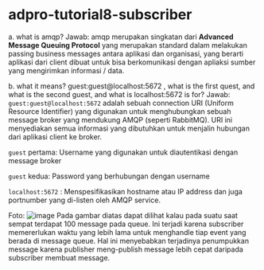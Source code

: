 # adpro-tutorial8-subscriber

a. what is amqp?
Jawab:
amqp merupakan singkatan dari **Advanced Message Queuing Protocol** yang merupakan standard dalam melakukan passing business messages antara aplikasi dan organisasi, yang berarti aplikasi dari client dibuat untuk bisa berkomunikasi dengan apliaksi sumber yang mengirimkan informasi / data.

b. what it means? guest:guest@localhost:5672 , what is the first quest, and what is the second guest, and what is localhost:5672 is for?
Jawab:
`guest:guest@localhost:5672` adalah sebuah connection URI (Uniform Resource Identifier) yang digunakan untuk menghubungkan sebuah message broker yang mendukung AMQP (seperti RabbitMQ). URI ini menyediakan semua informasi yang dibutuhkan untuk menjalin hubungan dari aplikasi client ke broker.

`guest` pertama: Username yang digunakan untuk diautentikasi dengan message broker

`guest` kedua: Password yang berhubungan dengan username

`localhost:5672` : Menspesifikasikan hostname atau IP address dan juga portnumber yang di-listen oleh AMQP service.

Foto:
![image](https://github.com/reyhanwiyasa/adpro-tutorial8-subscriber/assets/119433464/829e11d1-8567-4dc9-9c2f-5ea4e26ed88b)
Pada gambar diatas dapat dilihat kalau pada suatu saat sempat terdapat 100 message pada queue. Ini terjadi karena subscriber memererlukan waktu yang lebih lama untuk menghandle tiap event yang berada di message queue. Hal ini menyebabkan terjadinya penumpukkan message karena publisher meng-publish message lebih cepat daripada subscriber membuat message.
